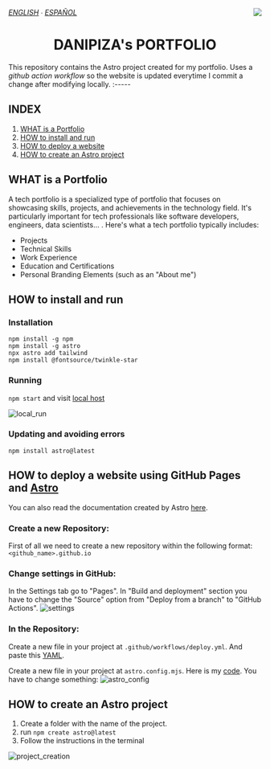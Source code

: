 *[ENGLISH](README.md) ∙ [ESPAÑOL](https://github.com/Danipiza/danipiza.github.io/blob/main/README_ESP.md)* <img align="right" src="https://visitor-badge.laobi.icu/badge?page_id=danipiza.danipiza.github.io" />

<h1 align="center"> DANIPIZA's PORTFOLIO</h1>

This repository contains the Astro project created for my portfolio. Uses a _github action workflow_ so the website is updated everytime I commit a change after modifying locally.
:-----

## INDEX
1. [WHAT is a Portfolio](#what-is-a-portfolio)
2. [HOW to install and run](#how-to-install-and-run)
3. [HOW to deploy a website](#how-to-deploy-a-website-using-github-pages-and-astro)
4. [HOW to create an Astro project](#how-to-create-an-astro-project)

## WHAT is a Portfolio

A tech portfolio is a specialized type of portfolio that focuses on showcasing skills, projects, and achievements in the technology field. It's particularly important for tech professionals like software developers, engineers, data scientists... . Here's what a tech portfolio typically includes:
- Projects
- Technical Skills
- Work Experience
- Education and Certifications
- Personal Branding Elements (such as an "About me")

## HOW to install and run
### Installation
```
npm install -g npm 
npm install -g astro 
npx astro add tailwind 
npm install @fontsource/twinkle-star 
```

### Running
```npm start``` and visit [local host](http://localhost:3000/)

![local_run](https://github.com/Danipiza/danipiza.github.io/blob/main/readme_images/local_run.gif)

### Updating and avoiding errors
```npm install astro@latest```

## HOW to deploy a website using GitHub Pages and [Astro](https://astro.build/)
You can also read the documentation created by Astro [here](https://docs.astro.build/en/guides/deploy/github/).

### Create a new Repository:
First of all we need to create a new repository within the following format: ```<github_name>.github.io```

### Change settings in GitHub:
In the Settings tab go to "Pages". In "Build and deployment" section you have to change the "Source" option from "Deploy from a branch" to "GitHub Actions".
![settings](https://github.com/Danipiza/danipiza.github.io/blob/main/readme_images/settings.webp)

### In the Repository:
Create a new file in your project at ```.github/workflows/deploy.yml```. And paste this [YAML](https://github.com/Danipiza/danipiza.github.io/blob/main/.github/workflows/deploy.yml).


Create a new file in your project at ```astro.config.mjs```. Here is my [code](https://github.com/Danipiza/danipiza.github.io/blob/main/astro.config.mjs). You have to change something:
![astro_config](https://github.com/Danipiza/danipiza.github.io/blob/main/readme_images/astro_config_eng.webp)




## HOW to create an Astro project
1. Create a folder with the name of the project.
2. run ```npm create astro@latest```
3. Follow the instructions in the terminal

![project_creation](https://github.com/Danipiza/danipiza.github.io/blob/main/readme_images/project_creation.webp)